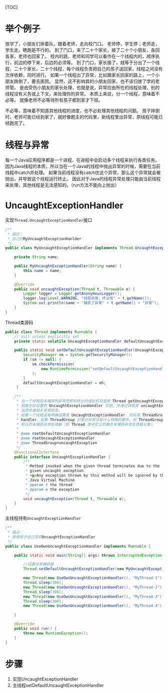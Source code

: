 [TOC]

# 举个例子
放学了，小朋友们排着队，跟着老师，走向校门口。
老师停，学生停；老师走，学生走。瞎跑是不行的。
到了门口，来了二十个家长，接了二十个小朋友，各回各家，老师也回家了。
校内的路，老师和同学可以看作在一个线程内的，顺序执行，前边的停下来，后边的必须等。
到了门口，家长接了，就等于分出了一个线程，二十个家长，二十个线程，每个线程负责把自己的孩子送回家，线程之间没有次序依赖，同时进行。
如果一个线程出了异常，比如跟家长回家的路上，一个小朋友跌倒了，要去医院。
显然，这不影响其的小朋友回家，也不该归放了学的老师管。
是由受伤小朋友的家长处理，也就是说，异常应由所在的线程处理，别的线程没有义务或上下文，来处理你的异常。
本质上来说，分一个线程，意味着不必等。
就像老师不必等待所有孩子都到家才下班。

不必等，意味着不知道其他线程的进度，也不必处理其他线程的问题。
孩子摔倒时，老师可能已经到家了，就好像题主的代码里，新线程里出异常，原线程可能已经跑完了。

# 线程与异常
每一个Java应用程序都是一个进程，在进程中会启动多个线程来执行各类任务。
因为Java线程的本质，所以当在一个Java的线程中抛出异常的时候，需要在当前线程中catch并处理。
如果当前线程没有catch住这个异常，那么这个异常就会被抛出，并导致这个线程运行终止。
因此对于Java的线程异常处理只能由当前线程来处理，其他线程是无法感知的。（run方法不能向上抛出）

# UncaughtExceptionHandler
实现`Thread.UncaughtExceptionHandler`接口
```java
/**
 * 描述：
 * 自己的MyUncaughtExceptionHanlder
 */
public class MyUncaughtExceptionHandler implements Thread.UncaughtExceptionHandler {

    private String name;

    public MyUncaughtExceptionHandler(String name) {
        this.name = name;
    }

    @Override
    public void uncaughtException(Thread t, Throwable e) {
        Logger logger = Logger.getAnonymousLogger();
        logger.log(Level.WARNING, "线程异常，终止啦" + t.getName());
        System.out.println(name + "捕获了异常" + t.getName() + "异常");
    }
}
```
Thread类源码
```java
public class Thread implements Runnable {
    // null unless explicitly set
    private static volatile UncaughtExceptionHandler defaultUncaughtExceptionHandler;

    public static void setDefaultUncaughtExceptionHandler(UncaughtExceptionHandler eh) {
        SecurityManager sm = System.getSecurityManager();
        if (sm != null) {
            sm.checkPermission(
                new RuntimePermission("setDefaultUncaughtExceptionHandler")
            );
        }
        defaultUncaughtExceptionHandler = eh;
     }

    /**
     * 当一个线程因未捕获的异常而即将终止时虚拟机将使用 Thread.getUncaughtExceptionHandler()
     * 获取已经设置的 UncaughtExceptionHandler 实例，并通过调用其 uncaughtException(...) 方
     * 法而传递相关异常信息。
     * 如果一个线程没有明确设置其 UncaughtExceptionHandler，则将其 ThreadGroup 对象作为其
     * handler，如果 ThreadGroup 对象对异常没有什么特殊的要求，则 ThreadGroup 会将调用转发给
     * 默认的未捕获异常处理器（即 Thread 类中定义的静态未捕获异常处理器对象）。
     *
     * @see #setDefaultUncaughtExceptionHandler
     * @see #setUncaughtExceptionHandler
     * @see ThreadGroup#uncaughtException
     */
    @FunctionalInterface
    public interface UncaughtExceptionHandler {
        /**
         * Method invoked when the given thread terminates due to the
         * given uncaught exception.
         * <p>Any exception thrown by this method will be ignored by the
         * Java Virtual Machine.
         * @param t the thread
         * @param e the exception
         */
        void uncaughtException(Thread t, Throwable e);
    }
}
```
主线程持有`UncaughtExceptionHandler`
```java
/**
 * 描述：
 * 使用刚才自己写的UncaughtExceptionHandler
 */
public class UseOwnUncaughtExceptionHandler implements Runnable {

    public static void main(String[] args) throws InterruptedException {

        //设置异常捕获器
        Thread.setDefaultUncaughtExceptionHandler(new MyUncaughtExceptionHandler("捕获器1"));

        new Thread(new UseOwnUncaughtExceptionHandler(), "MyThread-1").start();
        Thread.sleep(300);
        new Thread(new UseOwnUncaughtExceptionHandler(), "MyThread-2").start();
        Thread.sleep(300);
        new Thread(new UseOwnUncaughtExceptionHandler(), "MyThread-3").start();
        Thread.sleep(300);
        new Thread(new UseOwnUncaughtExceptionHandler(), "MyThread-4").start();

    }

    @Override
    public void run() {
        throw new RuntimeException();
    }
}
```
# 步骤
1. 实现UncaughtExceptionHandler
2. 主线程setDefaultUncaughtExceptionHandler